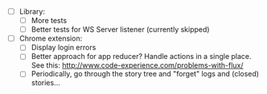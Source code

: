 - [ ] Library:
    + [ ] More tests
    + [ ] Better tests for WS Server listener (currently skipped)

- [ ] Chrome extension:
    + [ ] Display login errors
    + [ ] Better approach for app reducer? Handle actions in a single place. See this: http://www.code-experience.com/problems-with-flux/
    - [ ] Periodically, go through the story tree and "forget" logs and (closed) stories...
